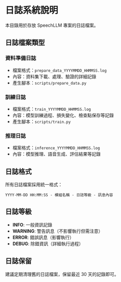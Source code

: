 # 日誌系統說明

本目錄用於存放 SpeechLLM 專案的日誌檔案。

## 日誌檔案類型

### 資料準備日誌
- 檔案格式：`prepare_data_YYYYMMDD_HHMMSS.log`
- 內容：資料集下載、處理、驗證的詳細記錄
- 產生腳本：`scripts/prepare_data.py`

### 訓練日誌
- 檔案格式：`train_YYYYMMDD_HHMMSS.log`
- 內容：模型訓練過程、損失變化、檢查點保存等記錄
- 產生腳本：`scripts/train.py`

### 推理日誌
- 檔案格式：`inference_YYYYMMDD_HHMMSS.log`
- 內容：模型推理、語音生成、評估結果等記錄

## 日誌格式

所有日誌檔案採用統一格式：
```
YYYY-MM-DD HH:MM:SS - 模組名稱 - 日誌等級 - 訊息內容
```

## 日誌等級

- **INFO**: 一般資訊記錄
- **WARNING**: 警告訊息（不影響執行但需注意）
- **ERROR**: 錯誤訊息（影響執行）
- **DEBUG**: 除錯資訊（詳細執行過程）

## 日誌保留

建議定期清理舊的日誌檔案，保留最近 30 天的記錄即可。
